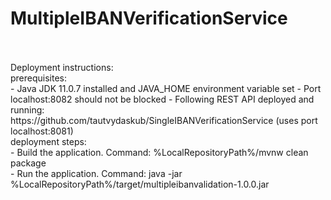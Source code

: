 # MultipleIBANVerificationService
<br/>
<br/>
Deployment instructions: <br/>
  prerequisites: <br/>
    - Java JDK 11.0.7 installed and JAVA_HOME environment variable set
    - Port localhost:8082 should not be blocked
    - Following REST API deployed and running: <br/>
      https://github.com/tautvydaskub/SingleIBANVerificationService (uses port localhost:8081)<br/>
  deployment steps:<br/>
    - Build the application. Command: %LocalRepositoryPath%/mvnw clean package<br/>
    - Run the application. Command: java -jar %LocalRepositoryPath%/target/multipleibanvalidation-1.0.0.jar<br/>
